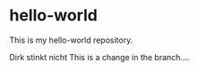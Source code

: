 # hello-world
This is my hello-world repository.

Dirk stinkt nicht
This is a change in the branch....
